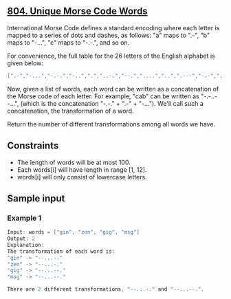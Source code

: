 ## [804. Unique Morse Code Words](https://leetcode.com/problems/unique-morse-code-words/)
 International Morse Code defines a standard encoding where each letter is mapped to a series of dots and dashes, as follows: "a" maps to ".-", "b" maps to "-...", "c" maps to "-.-.", and so on.

 For convenience, the full table for the 26 letters of the English alphabet is given below:
 ```c
 [".-","-...","-.-.","-..",".","..-.","--.","....","..",".---","-.-",".-..","--","-.","---",".--.","--.-",".-.","...","-","..-","...-",".--","-..-","-.--","--.."]
 ```
 Now, given a list of words, each word can be written as a concatenation of the Morse code of each letter. For example, "cab" can be written as "-.-..--...", (which is the concatenation "-.-." + ".-" + "-..."). We'll call such a concatenation, the transformation of a word.

 Return the number of different transformations among all words we have.

## Constraints
 - The length of words will be at most 100.
 - Each words[i] will have length in range [1, 12].
 - words[i] will only consist of lowercase letters.

 ## Sample input
 ### Example 1
 ```c
 Input: words = ["gin", "zen", "gig", "msg"]
 Output: 2
 Explanation: 
 The transformation of each word is:
 "gin" -> "--...-."
 "zen" -> "--...-."
 "gig" -> "--...--."
 "msg" -> "--...--."

 There are 2 different transformations, "--...-." and "--...--.".
 ```